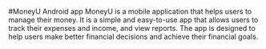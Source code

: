 #MoneyU Android app
MoneyU is a mobile application that helps users to manage their money. It is a simple and easy-to-use app that allows users to track their expenses and income, and view reports. The app is designed to help users make better financial decisions and achieve their financial goals.